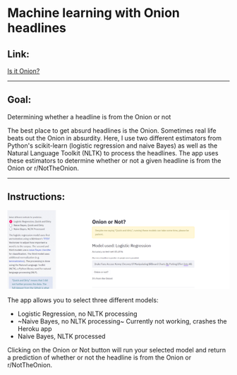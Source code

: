 # Machine learning with Onion headlines

## Link:
[Is it Onion?](https://isitonion.herokuapp.com)

---

## Goal:
Determining whether a headline is from the Onion or not

The best place to get absurd headlines is the Onion. Sometimes real life beats out the Onion in absurdity. 
Here, I use two different estimators from Python's scikit-learn (logistic regression and naive Bayes) as well as the Natural Language Toolkit (NLTK) to process the headlines. The app uses these estimators to determine whether or not a given headline is from the Onion or r/NotTheOnion.

---
## Instructions:

![img](https://github.com/boblandsky/onion_ml/raw/master/Annotation%202020-06-24%20161827.png)

The app allows you to select three different models:
  * Logistic Regression, no NLTK processing
  * ~Naive Bayes, no NLTK processing~ Currently not working, crashes the Heroku app
  * Naive Bayes, NLTK processed
  
Clicking on the Onion or Not button will run your selected model and return a prediction of whether or not the headline is from the Onion or r/NotTheOnion.
